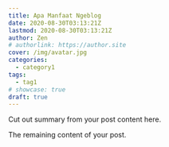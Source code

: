 ```yaml
---
title: Apa Manfaat Ngeblog
date: 2020-08-30T03:13:21Z
lastmod: 2020-08-30T03:13:21Z
author: Zen
# authorlink: https://author.site
cover: /img/avatar.jpg
categories:
  - category1
tags:
  - tag1
# showcase: true
draft: true
---
```


Cut out summary from your post content here.

<!--more-->

The remaining content of your post.
